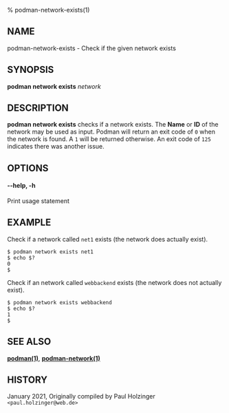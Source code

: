 % podman-network-exists(1)

## NAME
podman\-network\-exists - Check if the given network exists

## SYNOPSIS
**podman network exists** *network*

## DESCRIPTION
**podman network exists** checks if a network exists. The **Name** or **ID**
of the network may be used as input.  Podman will return an exit code
of `0` when the network is found.  A `1` will be returned otherwise. An exit code of
`125` indicates there was another issue.


## OPTIONS

#### **--help**, **-h**

Print usage statement

## EXAMPLE

Check if a network called `net1` exists (the network does actually exist).
```
$ podman network exists net1
$ echo $?
0
$
```

Check if an network called `webbackend` exists (the network does not actually exist).
```
$ podman network exists webbackend
$ echo $?
1
$
```

## SEE ALSO
**[podman(1)](podman.1.md)**, **[podman-network(1)](podman-network.1.md)**

## HISTORY
January 2021, Originally compiled by Paul Holzinger `<paul.holzinger@web.de>`
